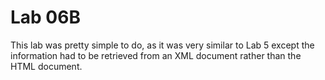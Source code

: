 # Lab 06B

This lab was pretty simple to do, as it was very similar to Lab 5 except the information had to be retrieved from an XML document rather than the HTML document.